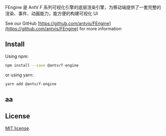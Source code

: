FEngine 是 AntV F 系列可视化引擎的底层渲染引擎，为移动端提供了一套完整的渲染、事件、动画能力，能方便的构建可视化 UI

See our GitHub [https://github.com/antvis/FEngine](https://github.com/antvis/FEngine) for more information

## Install

Using npm:

```sh
npm install --save @antv/f-engine
```

or using yarn:

```sh
yarn add @antv/f-engine
```

## aa

## License

[MIT license](./LICENSE).
